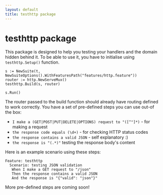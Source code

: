 ```yaml
---
layout: default
title: testhttp package
---
```


# testhttp package

This package is designed to help you testing your handlers and the domain hidden behind it.
To be able to use it, you have to initialise using `testhttp.Setup()` function.

```golang
s := NewSuite(t, NewSuiteOptions().WithFeaturesPath("features/http.feature"))
router := http.NewServeMux()
testhttp.Build(s, router)

s.Run()
```

The router passed to the build function should already have routing defined to work correctly.
You have a set of pre-defined steps you can use out-of the box:

 * `I make a (GET|POST|PUT|DELETE|OPTIONS) request to "([^"]*)` - for making a request
 * `the response code equals (\d+)` - for checking HTTP status codes
 * `the response contains a valid JSON` - self explanatory :)
 * `the response is "(.*)"` testing the response body's content

 Here is an example scenario using these steps:

 ```gherkin
 Feature: testhttp
   Scenario: testing JSON validation
    When I make a GET request to "/json"
    Then the response contains a valid JSON
    And the response is "{"valid": "json"}"
```

More pre-defined steps are coming soon!
